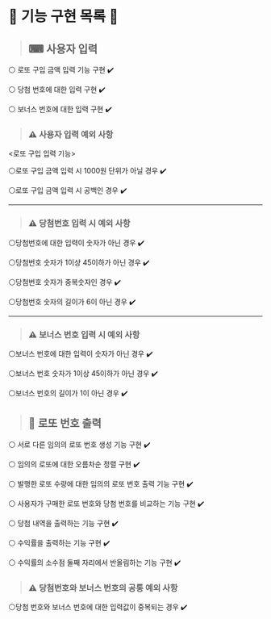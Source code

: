 # 🎱 기능 구현 목록 🎱

>## ⌨ 사용자 입력

⚪ 로또 구입 금액 입력 기능 구현 ✔️

⚪ 당첨 번호에 대한 입력 구현 ✔️

⚪ 보너스 번호에 대한 입력 구현 ✔️

>### ⚠ 사용자 입력 예외 사항

<로또 구입 입력 기능>

⚪로또 구입 금액 입력 시 1000원 단위가 아닐 경우 ✔️

⚪로또 구입 금액 입력 시 공백인 경우 ✔️

-----------------------------------------------
>### ⚠ 당첨번호 입력 시 예외 사항

⚪당첨번호에 대한 입력이 숫자가 아닌 경우 ✔️

⚪당첨번호 숫자가 1이상 45이하가 아닌 경우 ✔️

⚪당첨번호 숫자가 중복숫자인 경우 ✔️

⚪당첨번호 숫자의 길이가 6이 아닌 경우 ✔️

-----------------------------------------------
>### ⚠ 보너스 번호 입력 시 예외 사항


⚪보너스 번호에 대한 입력이 숫자가 아닌 경우 ✔️

⚪보너스 번호 숫자가 1이상 45이하가 아닌 경우 ✔️

⚪보너스 번호의 길이가 1이 아닌 경우 ✔️


>## 🔢 로또 번호 출력

⚪ 서로 다른 임의의 로또 번호 생성 기능 구현 ✔️

⚪ 임의의 로또에 대한 오름차순 정렬 구현 ✔️

⚪ 발행한 로또 수량에 대한 임의의 로또 번호 출력 기능 구현 ✔️

⚪ 사용자가 구매한 로또 번호와 당첨 번호를 비교하는 기능 구현 ✔️

⚪ 당첨 내역을 출력하는 기능 구현 ✔️

⚪ 수익률을 출력하는 기능 구현 ✔️

⚪ 수익률의 소수점 둘째 자리에서 반올림하는 기능 구현 ✔️

>### ⚠ 당첨번호와 보너스 번호의 공통 예외 사항

⚪당첨 번호와 보너스 번호에 대한 입력값이 중복되는 경우 ✔️